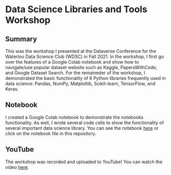 # Data Science Libraries and Tools Workshop

## Summary

This was the workshop I presented at the Dataverse Conference for the Waterloo Data Science Club (WDSC) in Fall 2021. In the workshop, I first go over the features of a Google Colab notebook and show how to navigate/use popular dataset website such as Kaggle, PapersWithCode, and Google Dataset Search. For the remaineder of the workshop, I demonstrated the basic functionality of 6 Python libraries frequently used in data science: Pandas, NumPy, Matplotlib, Scikit-learn, TensorFlow, and Keras.

## Notebook

I created a Google Colab notebook to demonstrate the notebooks functionality. As well, I wrote several code cells to show the functionality of several important data science library. You can see the notebook [here](https://bit.ly/3ct2ZN4) or click on the notebook file in this repository.

## YouTube

The workshop was recorded and uploaded to YouTube! You can watch the video [here](https://www.youtube.com/watch?v=VwW1KzLVXco&ab_channel=UWaterlooDataScience).
